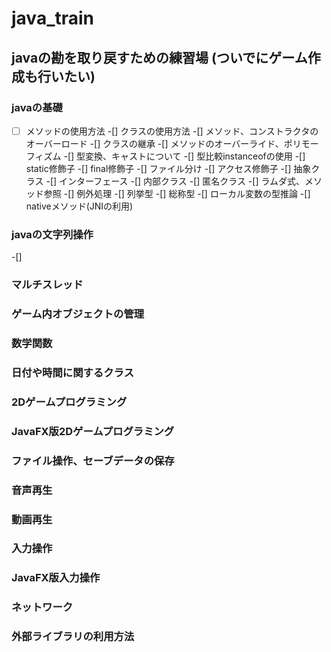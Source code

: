 # java_train

## javaの勘を取り戻すための練習場 (ついでにゲーム作成も行いたい)

### javaの基礎
-[ ] メソッドの使用方法
-[] クラスの使用方法
-[] メソッド、コンストラクタのオーバーロード
-[] クラスの継承
-[] メソッドのオーバーライド、ポリモーフィズム
-[] 型変換、キャストについて
-[] 型比較instanceofの使用
-[] static修飾子
-[] final修飾子
-[] ファイル分け
-[] アクセス修飾子
-[] 抽象クラス
-[] インターフェース
-[] 内部クラス
-[] 匿名クラス
-[] ラムダ式、メソッド参照
-[] 例外処理
-[] 列挙型
-[] 総称型
-[] ローカル変数の型推論
-[] nativeメソッド(JNIの利用)

### javaの文字列操作
-[]
### マルチスレッド
### ゲーム内オブジェクトの管理
### 数学関数
### 日付や時間に関するクラス
### 2Dゲームプログラミング
### JavaFX版2Dゲームプログラミング
### ファイル操作、セーブデータの保存
### 音声再生
### 動画再生
### 入力操作
### JavaFX版入力操作
### ネットワーク
### 外部ライブラリの利用方法
